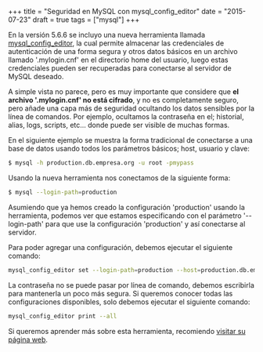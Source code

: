 +++
title = "Seguridad en MySQL con mysql_config_editor"
date = "2015-07-23"
draft = true
tags = ["mysql"]
+++

En la versión 5.6.6 se incluyo una nueva herramienta llamada [mysql_config_editor][1], la cual permite almacenar las credenciales de autenticación de una forma segura y otros datos básicos en un archivo llamado '.mylogin.cnf' en el directorio home del usuario, luego estas credenciales pueden ser recuperadas para conectarse al servidor de MySQL deseado.

A simple vista no parece, pero es muy importante que considere que **el archivo '.mylogin.cnf' no está cifrado**, y no es completamente seguro, pero añade una capa más de seguridad ocultando los datos sensibles por la línea de comandos. Por ejemplo, ocultamos la contraseña en el; historial, alias, logs, scripts, etc... donde puede ser visible de muchas formas.

En el siguiente ejemplo se muestra la forma tradicional de conectarse a una base de datos usando todos los parámetros básicos; host, usuario y clave:

```bash
$ mysql -h production.db.empresa.org -u root -pmypass
```

Usando la nueva herramienta nos conectamos de la siguiente forma:

```bash
$ mysql --login-path=production
```

Asumiendo que ya hemos creado la configuración 'production' usando la herramienta, podemos ver que estamos especificando con el parámetro '--login-path' para que use la configuración 'production' y así conectarse al servidor.

Para poder agregar una configuración, debemos ejecutar el siguiente comando:

```bash
mysql_config_editor set --login-path=production --host=production.db.empresa.org --user=root -p
```

La contraseña no se puede pasar por línea de comando, debemos escribirla para mantenerla un poco más segura. Si queremos conocer todas las configuraciones disponibles, solo debemos ejecutar el siguiente comando:

```bash
mysql_config_editor print --all
```

Si queremos aprender más sobre esta herramienta, recomiendo [visitar su página web][1].

[1]: http://dev.mysql.com/doc/refman/5.6/en/mysql-config-editor.html
